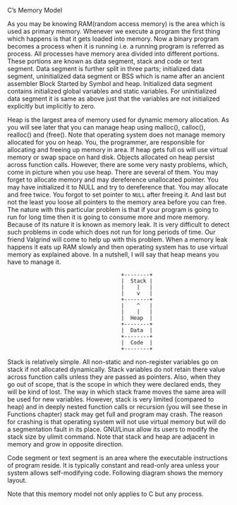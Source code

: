 C’s Memory Model

As you may be knowing RAM(random access memory) is the area which is used as primary memory. Whenever we execute a program the first thing which happens is that it gets loaded into memory. Now a binary program becomes a process when it is running i.e. a running program is referred as process. All processes have memory area divided into different portions. These portions are known as data segment, stack and code or text segment. Data segment is further split in three parts; initialized data segment, uninitialized data segment or BSS which is name after an ancient assembler Block Started by Symbol and heap. Initialized data segment contains initialized global variables and static variables. For uninitialized data segment it is same as above just that the variables are not initialized explicitly but implicitly to zero.

Heap is the largest area of memory used for dynamic memory allocation. As you will see later that you can manage heap using malloc(), calloc(), realloc() and {free(). Note that operating system does not manage memory allocated for you on heap. You, the programmer, are responsible for allocating and freeing up memory in area. If heap gets full os will use virtual memory or swap space on hard disk. Objects allocated on heap persist across function calls. However, there are some very nasty problems, which, come in picture when you use heap. There are several of them. You may forget to allocate memory and may dereference unallocated pointer. You may have initialized it to NULL and try to dereference that. You may allocate and free twice. You forgot to set pointer to ``NULL`` after freeing it. And last but not the least you loose all pointers to the memory area before you can free. The nature with this particular problem is that if your program is going to run for long time then it is going to consume more and more memory. Because of its nature it is known as memory leak. It is very difficult to detect such problems in code which does not run for long periods of time. Our friend Valgrind will come to help up with this problem. When a memory leak happens it eats up RAM slowly and then operating system has to use virtual memory as explained above. In a nutshell, I will say that heap means you have to manage it.

```
									+--------+
									|  Stack |
									|    |   |
									|    v   |
									+--------+
									|    ^   |
									|    |   |
									|  Heap  |
									+--------+
									|  Data  |
									+--------+
									|  Code  |
									+--------+
```

Stack is relatively simple. All non-static and non-register variables go on stack if not allocated dynamically. Stack variables do not retain there value across function calls unless they are passed as pointers. Also, when they go out of scope, that is the scope in which they were declared ends, they will be kind of lost. The way in which stack frame moves the same area will be used for new variables. However, stack is very limited (compared to heap) and in deeply nested function calls or recursion (you will see these in Functions chapter) stack may get full and program may crash. The reason for crashing is that operating system will not use virtual memory but will do a segmentation fault in its place. GNU/Linux allow its users to modify the stack size by ulimit command. Note that stack and heap are adjacent in memory and grow in opposite direction.

Code segment or text segment is an area where the executable instructions of program reside. It is typically constant and read-only area unless your system allows self-modifying code. Following diagram shows the memory layout.

Note that this memory model not only applies to C but any process.
